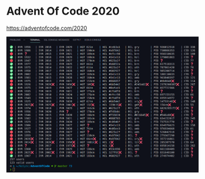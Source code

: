 # Advent Of Code 2020

<https://adventofcode.com/2020>

![Screenshot](https://raw.githubusercontent.com/FiveBoroughs/AdventOfCode/master/Screenshot%20from%202020-12-04%2015-11-00.png)
